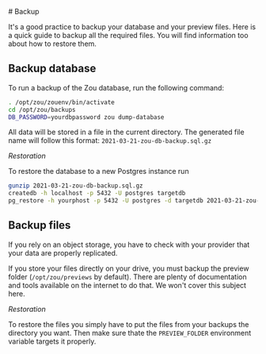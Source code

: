 # Backup

It's a good practice to backup your database and your preview files. Here is a
quick guide to backup all the required files. You will find information too
about how to restore them.

## Backup database

To run a backup of the Zou database, run the following command:

```bash
. /opt/zou/zouenv/bin/activate
cd /opt/zou/backups
DB_PASSWORD=yourdbpassword zou dump-database
```

All data will be stored in a file in the current directory.  The generated file
name will follow this format: `2021-03-21-zou-db-backup.sql.gz`


*Restoration*

To restore the database to a new Postgres instance run

```bash
gunzip 2021-03-21-zou-db-backup.sql.gz
createdb -h localhost -p 5432 -U postgres targetdb
pg_restore -h yourphost -p 5432 -U postgres -d targetdb 2021-03-21-zou-db-backup.sql
```


## Backup files

If you rely on an object storage, you have to check with your provider
that your data are properly replicated.

If you store your files directly on your drive, you must backup the preview
folder (`/opt/zou/previews` by default). There are plenty of documentation and
tools available on the internet to do that. We won't cover this subject here.

*Restoration*

To restore the files you simply have to put the files from your backups the
directory you want. Then make sure thate the `PREVIEW_FOLDER` environment
variable targets it properly.
